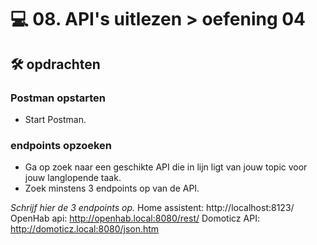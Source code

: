 # 💻 08. API's uitlezen > oefening 04

## 🛠️ opdrachten

### Postman opstarten

 - Start Postman.

### endpoints opzoeken

 - Ga op zoek naar een geschikte API die in lijn ligt van jouw topic voor jouw langlopende taak.
 - Zoek minstens 3 endpoints op van de API.

 *Schrijf hier de 3 endpoints op.*
 Home assistent: http://localhost:8123/
 OpenHab api: http://openhab.local:8080/rest/
 Domoticz API: http://domoticz.local:8080/json.htm